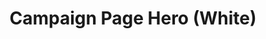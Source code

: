 ---
layout: pattern
categories: [patterns, hero]
title: Campaign Page Hero (White)
type: [detail-page]
permalink: /patterns/hero-campaign-white/
variations: true
description: |
overview: This layout allows for an image with padding.

usa-link:
specification: 
spec:
cards:
  - title: Card 1
    content: card 1 content
    button: Learn more about card 1
    img: https://designsystem.digital.gov/img/introducing-uswds-2-0/built-to-grow--alt.jpg
    alt: placeholder image
    media-class: usa-card__media--inset
  - title: Card 2
    content: card 2 content
    button: Learn more about card 2
    img: https://designsystem.digital.gov/img/introducing-uswds-2-0/built-to-grow--alt.jpg
    alt: placeholder image
    media-class: usa-card__media--inset
  - title: Card 3
    content: card 3 content
    button: Learn more about card 3
    img: https://designsystem.digital.gov/img/introducing-uswds-2-0/built-to-grow--alt.jpg
    alt: placeholder image
    media-class: usa-card__media--inset
yml: |
  
  cards:
  - title: Card 1
    content: card 1 content
    button: Learn more about card 1
    img: https://designsystem.digital.gov/img/introducing-uswds-2-0/built-to-grow--alt.jpg
    alt: placeholder image
    media-class: usa-card__media--inset

jekyll: |

  "{% include patterns/hero/hero-campaign-white.md %}"
### Paths to view design and code... 
## designimg: can be used to show an image of the design until a coded version can be created. The htmlpath & csspath should be located in the pattens folder. Read more about creating coded components in /docs/creating-patterns 
# designimg: 
htmlpath: patterns/hero/hero-campaign-white.md
csspath: patterns/hero/index.scss
---